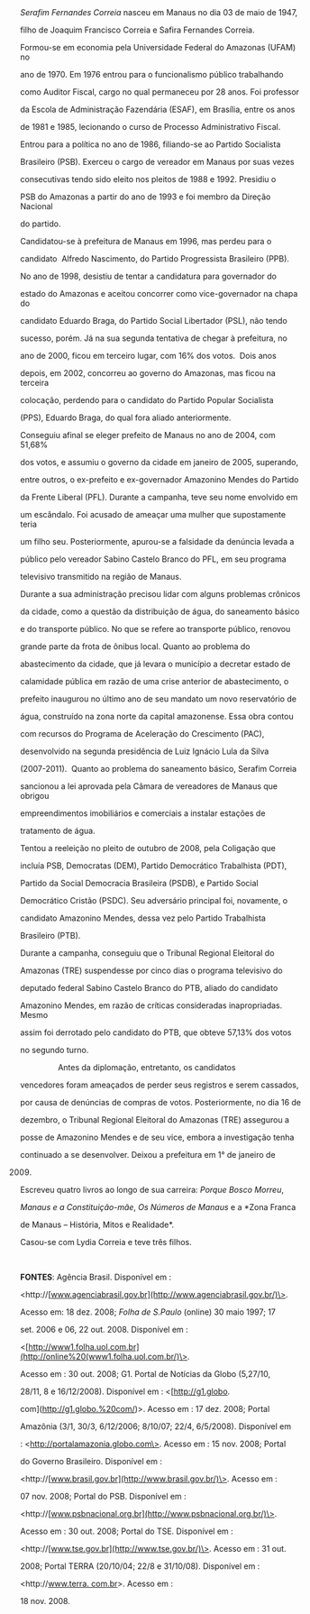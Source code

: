 

 



*Serafim Fernandes Correia* nasceu em Manaus no dia 03 de maio de 1947,

filho de Joaquim Francisco Correia e Safira Fernandes Correia.



Formou-se em economia pela Universidade Federal do Amazonas (UFAM) no

ano de 1970. Em 1976 entrou para o funcionalismo público trabalhando

como Auditor Fiscal, cargo no qual permaneceu por 28 anos. Foi professor

da Escola de Administração Fazendária (ESAF), em Brasília, entre os anos

de 1981 e 1985, lecionando o curso de Processo Administrativo Fiscal.   



Entrou para a política no ano de 1986, filiando-se ao Partido Socialista

Brasileiro (PSB). Exerceu o cargo de vereador em Manaus por suas vezes

consecutivas tendo sido eleito nos pleitos de 1988 e 1992. Presidiu o

PSB do Amazonas a partir do ano de 1993 e foi membro da Direção Nacional

do partido. 



Candidatou-se à prefeitura de Manaus em 1996, mas perdeu para o

candidato  Alfredo Nascimento, do Partido Progressista Brasileiro (PPB).

No ano de 1998, desistiu de tentar a candidatura para governador do

estado do Amazonas e aceitou concorrer como vice-governador na chapa do

candidato Eduardo Braga, do Partido Social Libertador (PSL), não tendo

sucesso, porém. Já na sua segunda tentativa de chegar à prefeitura, no

ano de 2000, ficou em terceiro lugar, com 16% dos votos.  Dois anos

depois, em 2002, concorreu ao governo do Amazonas, mas ficou na terceira

colocação, perdendo para o candidato do Partido Popular Socialista

(PPS), Eduardo Braga, do qual fora aliado anteriormente.



Conseguiu afinal se eleger prefeito de Manaus no ano de 2004, com 51,68%

dos votos, e assumiu o governo da cidade em janeiro de 2005, superando,

entre outros, o ex-prefeito e ex-governador Amazonino Mendes do Partido

da Frente Liberal (PFL). Durante a campanha, teve seu nome envolvido em

um escândalo. Foi acusado de ameaçar uma mulher que supostamente teria

um filho seu. Posteriormente, apurou-se a falsidade da denúncia levada a

público pelo vereador Sabino Castelo Branco do PFL, em seu programa

televisivo transmitido na região de Manaus. 



Durante a sua administração precisou lidar com alguns problemas crônicos

da cidade, como a questão da distribuição de água, do saneamento básico

e do transporte público. No que se refere ao transporte público, renovou

grande parte da frota de ônibus local. Quanto ao problema do

abastecimento da cidade, que já levara o município a decretar estado de

calamidade pública em razão de uma crise anterior de abastecimento, o

prefeito inaugurou no último ano de seu mandato um novo reservatório de

água, construído na zona norte da capital amazonense. Essa obra contou

com recursos do Programa de Aceleração do Crescimento (PAC),

desenvolvido na segunda presidência de Luiz Ignácio Lula da Silva

(2007-2011).  Quanto ao problema do saneamento básico, Serafim Correia

sancionou a lei aprovada pela Câmara de vereadores de Manaus que obrigou

empreendimentos imobiliários e comerciais a instalar estações de

tratamento de água.



Tentou a reeleição no pleito de outubro de 2008, pela Coligação que

incluía PSB, Democratas (DEM), Partido Democrático Trabalhista (PDT),

Partido da Social Democracia Brasileira (PSDB), e Partido Social

Democrático Cristão (PSDC). Seu adversário principal foi, novamente, o

candidato Amazonino Mendes, dessa vez pelo Partido Trabalhista

Brasileiro (PTB).



Durante a campanha, conseguiu que o Tribunal Regional Eleitoral do

Amazonas (TRE) suspendesse por cinco dias o programa televisivo do

deputado federal Sabino Castelo Branco do PTB, aliado do candidato

Amazonino Mendes, em razão de críticas consideradas inapropriadas. Mesmo

assim foi derrotado pelo candidato do PTB, que obteve 57,13% dos votos

no segundo turno. 



                 Antes da diplomação, entretanto, os candidatos

vencedores foram ameaçados de perder seus registros e serem cassados,

por causa de denúncias de compras de votos. Posteriormente, no dia 16 de

dezembro, o Tribunal Regional Eleitoral do Amazonas (TRE) assegurou a

posse de Amazonino Mendes e de seu vice, embora a investigação tenha

continuado a se desenvolver. Deixou a prefeitura em 1° de janeiro de

2009.



Escreveu quatro livros ao longo de sua carreira: *Porque Bosco Morreu*,

*Manaus e a Constituição-mãe*, *Os Números de Manaus* e a *Zona Franca

de Manaus – História, Mitos e Realidade*.



Casou-se com Lydia Correia e teve três filhos.



 



**FONTES**: Agência Brasil. Disponível em :

\<http://[www.agenciabrasil.gov.br](http://www.agenciabrasil.gov.br/)\>.

Acesso em: 18 dez. 2008; *Folha de S.Paulo* (online) 30 maio 1997; 17

set. 2006 e 06, 22 out. 2008. Disponível em :

\<[http://www1.folha.uol.com.br](http://online%20(www1.folha.uol.com.br/)\>.

Acesso em : 30 out. 2008; G1. Portal de Notícias da Globo (5,27/10,

28/11, 8 e 16/12/2008). Disponível em : \<[http://g1.globo.

com](http://g1.globo.%20com/)\>. Acesso em : 17 dez. 2008; Portal

Amazônia (3/1, 30/3, 6/12/2006; 8/10/07; 22/4, 6/5/2008). Disponível em

: \<http://portalamazonia.globo.com\>. Acesso em : 15 nov. 2008; Portal

do Governo Brasileiro. Disponível em :

\<http://[www.brasil.gov.br](http://www.brasil.gov.br/)\>. Acesso em :

07 nov. 2008; Portal do PSB. Disponível em :

\<http://[www.psbnacional.org.br](http://www.psbnacional.org.br/)\>.

Acesso em : 30 out. 2008; Portal do TSE. Disponível em :

\<http://[www.tse.gov.br](http://www.tse.gov.br/)\>. Acesso em : 31 out.

2008; Portal TERRA (20/10/04; 22/8 e 31/10/08). Disponível em :

\<http://[www.terra. com.br](http://www.terra.%20com.br/)\>. Acesso em :

18 nov. 2008.



 



 



 



 



 



 



 



 



 

